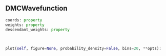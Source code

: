 ## <a id=RynDMC.Wavefunction.DMCWavefunction>DMCWavefunction</a>


```python
coords: property
weights: property
descendant_weights: property
```
<a id=RynDMC.Wavefunction.DMCWavefunction.plot>&nbsp;</a>
```python
plot(self, figure=None, probability_density=False, bins=20, **opts): 
```

